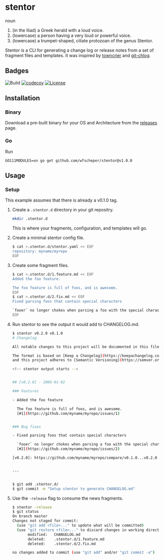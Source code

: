 # stentor

noun

1. (in the Iliad) a Greek herald with a loud voice.
1. (lowercase) a person having a very loud or powerful voice.
1. (lowercase) a trumpet-shaped, ciliate protozoan of the genus Stentor.

Stentor is a CLI for generating a change log or release notes from a set of fragment files and templates.
It was inspired by [towncrier](https://github.com/twisted/towncrier) and [git-chlog](https://github.com/git-chglog/git-chglog).

## Badges

![Build](https://github.com/wfscheper/stentor/workflows/Build/badge.svg)
[![codecov](https://codecov.io/gh/wfscheper/stentor/branch/master/graph/badge.svg)](https://codecov.io/gh/wfscheper/stentor)
[![License](https://img.shields.io/github/license/wfscheper/stentor)](/LICENSE)

## Installation

### Binary

Download a pre-built binary for your OS and Architecture from the [releases](./releases) page.

### Go

Run

```golang
GO111MODULES=on go get github.com/wfscheper/stentor@v1.0.0
```

## Usage

### Setup

This example assumes that there is already a v0.1.0 tag.

1. Create a `.stentor.d` directory in your git repositry.

   ```bash
   mkdir .stentor.d
   ```

   This is where your fragments, configuration, and templates will go.

1. Create a minimal stentor config file.

   ```bash
   $ cat >.stentor.d/stentor.yaml << EOF
   repository: myname/myrepo
   EOF
   ```

1. Create some fragment files.

   ```bash
   $ cat >.stentor.d/1.feature.md << EOF
   Added the foo feature.

   The foo feature is full of foos, and is awesome.
   EOF
   $ cat >.stentor.d/2.fix.md << EOF
   Fixed parsing foos that contain special characters

   `fooer` no longer chokes when parsing a foo with the special characters `!@#$%`.
   EOF
   ```

1. Run stentor to see the output it would add to CHANGELOG.md.

   ```bash
   $ stentor v0.2.0 v0.1.0
   # Changelog

   All notable changes to this project will be documented in this file.

   The format is based on [Keep a Changelog](https://keepachangelog.com/en/1.0.0/),
   and this project adheres to [Semantic Versioning](https://semver.org/spec/v2.0.0.html).

   <!-- stentor output starts -->


   ## [v0.2.0] - 2006-01-02

   ### Features

   - Added the foo feature

     The foo feature is full of foos, and is awesome.
     [#1](https://github.com/myname/myrepo/issues/1)


   ### Bug fixes

   - Fixed parsing foos that contain special characters

     `fooer` no longer chokes when parsing a foo with the special characters `!@#$%`.
     [#2](https://github.com/myname/myrepo/issues/2)

   [v0.2.0]: https://github.com/myname/myrepo/compare/v0.1.0...v0.2.0


   ---


   $ git add .stentor.d/
   $ git commit -m "Setup stentor to generate CHANGELOG.md"
   ```

1. Use the `-release` flag to consume the news fragments.

   ```bash
   $ stentor -release
   $ git status
   On branch master
   Changes not staged for commit:
     (use "git add <file>..." to update what will be committed)
     (use "git restore <file>..." to discard changes in working directory)
          modified:   CHANGELOG.md
          deleted:    .stentor.d/1.feature.md
          deleted:    .stentor.d/2.fix.md

   no changes added to commit (use "git add" and/or "git commit -a")
   ```
